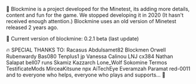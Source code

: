 📢 Blockmine is a project developed for the Minetest, its adding more details, content and fun for the game.
We stopped developing it in 2020 (It hasn't received enough attention.)
Blockmine uses an old version of Minetest released 2 years ago.

📢 Current version of blockmine: 0.2.1 beta (last update)

🔥 SPECIAL THANKS TO:
Racasus
Abdulsamet82
Blockmen
Orwell
Rubenwardy
Bas080
Tenplus1
jp
Vanessa
Calinou
LNJ
cx384
Nathan Salapat
bell07
runs
Skamiz Kazzarch
Lone_Wolf
Sokomine
Termos
TestificateMods
MirceaKitsune
npx
AiTechEye
Everamzah
Paramat
red-0011
and to everyone who helps, everyone who plays and supports... 💖
